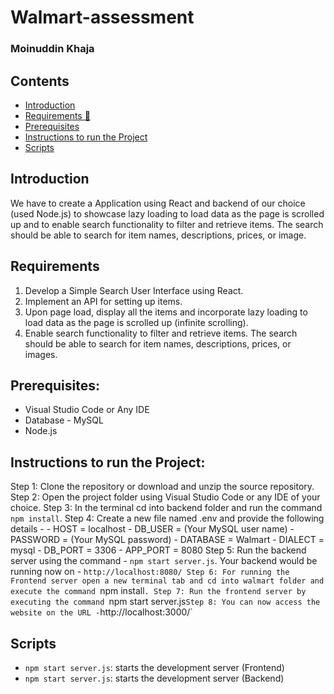 # Walmart-assessment

### Moinuddin Khaja

## Contents
  - [Introduction](#objective)
  - [Requirements 📝](#requirements)
  - [Prerequisites](#prerequisites)
  - [Instructions to run the Project](#instructions-to-run-the-project)
  - [Scripts](#scripts)

## Introduction
We have to create a Application using React and backend of our choice (used Node.js) to showcase lazy loading to load data as the page is scrolled up and to enable search functionality to filter and retrieve items. The search should be able to search for item names, descriptions, prices, or image.

## Requirements
1. Develop a Simple Search User Interface using React.
2. Implement an API for setting up items.
3. Upon page load, display all the items and incorporate lazy loading to load data as the page is scrolled up (infinite scrolling).
4. Enable search functionality to filter and retrieve items. The search should be able to search for item names, descriptions, prices, or images.

## Prerequisites:
- Visual Studio Code or Any IDE 
- Database - MySQL
- Node.js

## Instructions to run the Project:
Step 1: Clone the repository or download and unzip the source repository.
Step 2: Open the project folder using Visual Studio Code or any IDE of your choice.
Step 3: In the terminal cd into backend folder and run the command `npm install`.
Step 4: Create a new file named .env and provide the following details - 
        - HOST = localhost
        - DB_USER = (Your MySQL user name)
        - PASSWORD = (Your MySQL password)
        - DATABASE = Walmart
        - DIALECT = mysql
        - DB_PORT = 3306
        - APP_PORT = 8080
Step 5: Run the backend server using the command - `npm start server.js`. Your backend would be running now on - `http://localhost:8080/
Step 6: For running the Frontend server open a new terminal tab and cd into walmart folder and execute the command `npm install`.
Step 7: Run the frontend server by executing the command `npm start server.js`
Step 8: You can now access the website on the URL - `http://localhost:3000/`

## Scripts
- `npm start server.js`: starts the development server (Frontend)
- `npm start server.js`: starts the development server (Backend)
